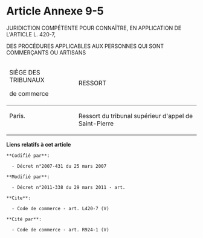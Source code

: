 # Article Annexe 9-5

JURIDICTION COMPÉTENTE POUR CONNAÎTRE, EN APPLICATION DE L'ARTICLE L. 420-7, 

DES PROCÉDURES APPLICABLES AUX PERSONNES QUI SONT COMMERÇANTS OU ARTISANS 

<table>
  <thead>
    <tr>
      <td width="227">

SIÈGE DES TRIBUNAUX 

de commerce 

</td>
      <td width="491">

RESSORT 

</td>
    </tr>
  </thead>
  <tbody>
    <tr>
      <td valign="top" width="227">

Paris. 

</td>
      <td width="491" valign="top">

Ressort du tribunal supérieur d'appel de Saint-Pierre

</td>
    </tr>
  </tbody>
</table>

**Liens relatifs à cet article**

	**Codifié par**:

	  - Décret n°2007-431 du 25 mars 2007

	**Modifié par**:

	  - Décret n°2011-338 du 29 mars 2011 - art.

	**Cite**:

	  - Code de commerce - art. L420-7 (V)

	**Cité par**:

	  - Code de commerce - art. R924-1 (V)
